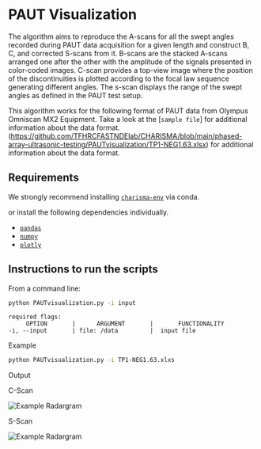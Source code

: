 # PAUT Visualization

The algorithm aims to reproduce the A-scans for all the swept angles recorded during PAUT data acquisition for a given length and construct B, C, and corrected S-scans from it. B-scans are the stacked A-scans arranged one after the other with the amplitude of the signals presented in color-coded images. C-scan provides a top-view image where the position of the discontinuities is plotted according to the focal law sequence generating different angles. The s-scan displays the range of the swept angles as defined in the PAUT test setup.


This algorithm works for the following format of PAUT data from Olympus Omniscan MX2 Equipment. Take a look at the [`sample file`] for additional information about the data format.(https://github.com/TFHRCFASTNDElab/CHARISMA/blob/main/phased-array-ultrasonic-testing/PAUTvisualization/TP1-NEG1.63.xlsx) for additional information about the data format.

## Requirements

We strongly recommend installing  [`charisma-env`](https://github.com/TFHRCFASTNDElab/CHARISMA/blob/main/environment) via conda.

or install the following dependencies individually. 

- [`pandas`](https://pandas.pydata.org/)
- [`numpy`](http://www.numpy.org/)
- [`plotly`](https://plotly.com/python/getting-started/)



## Instructions to run the scripts

From a command line:

```bash
python PAUTvisualization.py -i input
```
```
required flags:
     OPTION       |      ARGUMENT       |       FUNCTIONALITY
-i, --input       | file: /data         |  input file

```
Example
```bash
python PAUTvisualization.py -i TP1-NEG1.63.xlxs
```
Output

C-Scan

![Example Radargram](https://github.com/TFHRCFASTNDElab/CHARISMA/blob/main/phased-array-ultrasonic-testing/PAUTvisualization/cscan.png)

S-Scan

![Example Radargram](https://github.com/TFHRCFASTNDElab/CHARISMA/blob/main/phased-array-ultrasonic-testing/PAUTvisualization/sscan.png)
